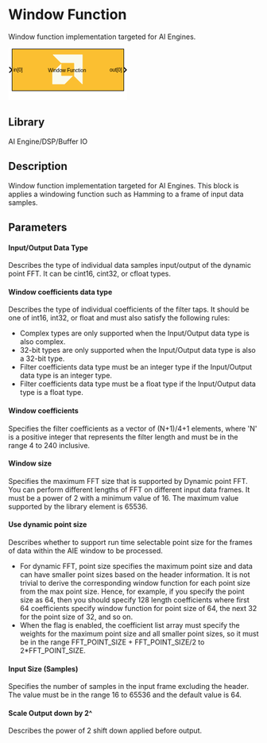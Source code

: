 # Window Function
Window function implementation targeted for AI Engines.

![](./Images/block.png)

## Library

AI Engine/DSP/Buffer IO

## Description

Window function implementation targeted for AI Engines. This block is
applies a windowing function such as Hamming to a
frame of input data samples.

## Parameters

#### Input/Output Data Type

Describes the type of individual data samples input/output of the
  dynamic point FFT. It can be cint16, cint32, or cfloat types.

#### Window coefficients data type

Describes the type of individual coefficients of the filter taps. It
  should be one of int16, int32, or float and must also satisfy the
  following rules:
  - Complex types are only supported when the Input/Output data type is
    also complex.
  - 32-bit types are only supported when the Input/Output data type is
    also a 32-bit type.
  - Filter coefficients data type must be an integer type if the
    Input/Output data type is an integer type.
  - Filter coefficients data type must be a float type if the
    Input/Output data type is a float type.

#### Window coefficients
Specifies the filter coefficients as a vector of (N+1)/4+1 elements,
  where 'N' is a positive integer that represents the filter length and
  must be in the range 4 to 240 inclusive.

#### Window size
Specifies the maximum FFT size that is supported by Dynamic point FFT.
  You can perform different lengths of FFT on different input data
  frames. It must be a power of 2 with a minimum value of 16. The
  maximum value supported by the library element is 65536.

#### Use dynamic point size
Describes whether to support run time selectable point size for the
  frames of data within the AIE window to be processed.
  
* For dynamic FFT, point size specifies the maximum point size and data
  can have smaller point sizes based on the header information. It is
  not trivial to derive the corresponding window function for each point
  size from the max point size. Hence, for example, if you specify the
  point size as 64, then you should specify 128 length coefficients
  where first 64 coefficients specify window function for point size of
  64, the next 32 for the point size of 32, and so on.
* When the flag is enabled, the coefficient list array must specify the
  weights for the maximum point size and all smaller point sizes, so it
  must be in the range FFT_POINT_SIZE + FFT_POINT_SIZE/2 to
  2\*FFT_POINT_SIZE.

#### Input Size (Samples)

Specifies the number of samples in the input frame excluding the
  header. The value must be in the range 16 to 65536 and the default
  value is 64.

#### Scale Output down by 2^

Describes the power of 2 shift down applied before output.
